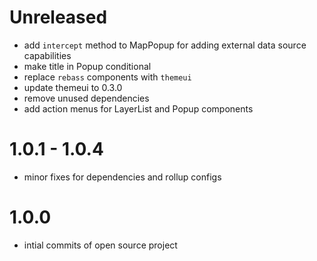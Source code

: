 # Unreleased

- add  `intercept` method to MapPopup for adding external data source capabilities
- make title in Popup conditional
- replace  `rebass` components with `themeui`
- update themeui to 0.3.0
- remove unused dependencies
- add action menus for LayerList and Popup components

# 1.0.1 - 1.0.4

- minor fixes for dependencies and rollup configs

# 1.0.0

- intial commits of open source project